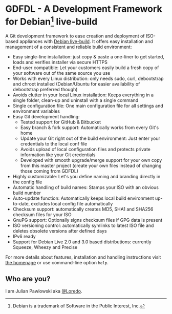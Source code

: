GDFDL - A Development Framework for Debian[^1] live-build
===========================================================

A Git development framework to ease creation and deployment of ISO-based
appliances with [Debian live-build][live-build].
It offers easy installation and management of a consistent and reliable
build environment:

* Easy single-line installation:
  just copy & paste a one-liner to get started, loads and verifies installer
  via secure HTTPS
* End-user compatible:
  Let your customers easily build a fresh copy of your software out of the same
  source you use
* Works with every Linux distribution:
  only needs sudo, curl, debootstrap and chroot installed
  (Debian/Ubuntu for easier availability of debootstrap preferred though)
* Avoids clutter in your local Linux installation:
  Keeps everything in a single folder, clean-up and uninstall with a single
  command
* Single configuration file:
  One main configuration file for all settings and environment variables
* Easy Git development handling:
  - Tested support for GitHub & Bitbucket
  - Easy branch & fork support: Automatically works from every Git's home
  - Update your Git right out of the build environment: Just enter your
    credentials to the local conf file
  - Avoids upload of local configuration files and protects private information
    like your Git credentials
  - Developed with smooth upgrade/merge support for your own copy from this
    master project (create your own files instead of changing those coming
	from GDFDL)
* Highly customizable:
  Let's you define naming and branding directly in the config file
* Automatic handling of build names:
  Stamps your ISO with an obvious build number
* Auto-update function:
  Automatically keeps local build environment up-to-date, excludes local config
  file automatically
* Checksum support:
  automatically creates MD5, SHA1 and SHA256 checksum files for your ISO
* GnuPG support:
  Optionally signs checksum files if GPG data is present
* ISO versioning control:
  automatically symlinks to latest ISO file and deletes obsolete versions after
  defined days
* IPv6 ready
* Support for Debian Live 2.0 and 3.0 based distributions:
  currently Squeeze, Wheezy and Precise

For more details about features, installation and handling instructions
visit [the homepage][home] or use command-line option `help`.


Who are you?
------------
I am Julian Pawlowski aka [@Loredo][author_twitter].



[^1]: Debian is a trademark of Software in the Public Interest, Inc.

[home]:http://gdfdl.profhost.eu/
[wiki]:http://gdfdl-wiki.profhost.eu/
[author_twitter]:http://twitter.com/Loredo
[live-build]:http://live.debian.net/devel/live-build/
